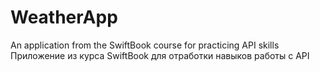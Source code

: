 # WeatherApp

An application from the SwiftBook course for practicing API skills
Приложение из курса SwiftBook для отработки навыков работы с API
